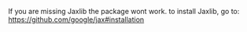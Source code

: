 If you are missing Jaxlib the package wont work.
    to install Jaxlib, go to: https://github.com/google/jax#installation
